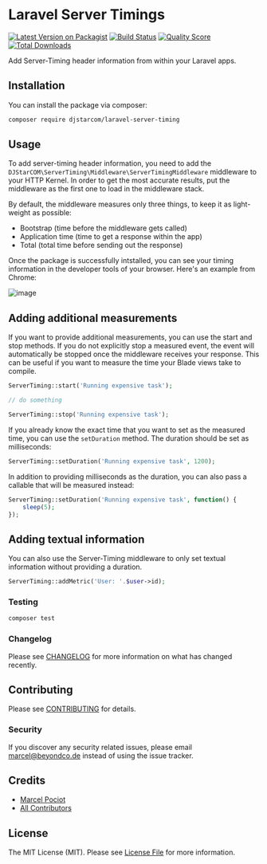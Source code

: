 # Laravel Server Timings

[![Latest Version on Packagist](https://img.shields.io/packagist/v/djstarcom/laravel-server-timing.svg?style=flat-square)](https://packagist.org/packages/djstarcom/laravel-server-timing)
[![Build Status](https://img.shields.io/travis/djstarcom/laravel-server-timing/master.svg?style=flat-square)](https://travis-ci.org/djstarcom/laravel-server-timing)
[![Quality Score](https://img.shields.io/scrutinizer/g/djstarcom/laravel-server-timing.svg?style=flat-square)](https://scrutinizer-ci.com/g/djstarcom/laravel-server-timing)
[![Total Downloads](https://img.shields.io/packagist/dt/djstarcom/laravel-server-timing.svg?style=flat-square)](https://packagist.org/packages/djstarcom/laravel-server-timing)

Add Server-Timing header information from within your Laravel apps.

## Installation

You can install the package via composer:

```bash
composer require djstarcom/laravel-server-timing
```

## Usage

To add server-timing header information, you need to add the `DJStarCOM\ServerTiming\Middleware\ServerTimingMiddleware` middleware to your HTTP Kernel.
In order to get the most accurate results, put the middleware as the first one to load in the middleware stack.

By default, the middleware measures only three things, to keep it as light-weight as possible:

- Bootstrap (time before the middleware gets called)
- Application time (time to get a response within the app)
- Total (total time before sending out the response)

Once the package is successfully intstalled, you can see your timing information in the developer tools of your browser. Here's an example from Chrome:

![image](https://user-images.githubusercontent.com/40676515/73973252-d831a980-48e7-11ea-88fc-a606fd5b758a.png)

## Adding additional measurements

If you want to provide additional measurements, you can use the start and stop methods. If you do not explicitly stop a measured event, the event will automatically be stopped once the middleware receives your response. This can be useful if you want to measure the time your Blade views take to compile.

```php
ServerTiming::start('Running expensive task');

// do something

ServerTiming::stop('Running expensive task');
```

If you already know the exact time that you want to set as the measured time, you can use the `setDuration` method. The duration should be set as milliseconds:

```php
ServerTiming::setDuration('Running expensive task', 1200);
```

In addition to providing milliseconds as the duration, you can also pass a callable that will be measured instead:


```php
ServerTiming::setDuration('Running expensive task', function() {
    sleep(5);
});
```

## Adding textual information

You can also use the Server-Timing middleware to only set textual information without providing a duration.

```php
ServerTiming::addMetric('User: '.$user->id);
```

### Testing

``` bash
composer test
```

### Changelog

Please see [CHANGELOG](CHANGELOG.md) for more information on what has changed recently.

## Contributing

Please see [CONTRIBUTING](CONTRIBUTING.md) for details.

### Security

If you discover any security related issues, please email marcel@beyondco.de instead of using the issue tracker.

## Credits

- [Marcel Pociot](https://github.com/mpociot)
- [All Contributors](../../contributors)

## License

The MIT License (MIT). Please see [License File](LICENSE.md) for more information.
